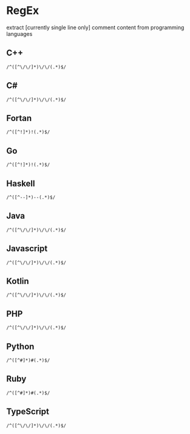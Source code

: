 # RegEx 
extract [currently single line only] comment content from programming languages

## C++
`/^([^\/\/]*)\/\/(.*)$/`

## C#
`/^([^\/\/]*)\/\/(.*)$/`

## Fortan
`/^([^!]*)!(.*)$/`

## Go
`/^([^!]*)!(.*)$/`

## Haskell
`/^([^--]*)--(.*)$/`

## Java
`/^([^\/\/]*)\/\/(.*)$/`

## Javascript
`/^([^\/\/]*)\/\/(.*)$/`

## Kotlin
`/^([^\/\/]*)\/\/(.*)$/`

## PHP
`/^([^\/\/]*)\/\/(.*)$/`

## Python
`/^([^#]*)#(.*)$/`

## Ruby
`/^([^#]*)#(.*)$/`

## TypeScript
`/^([^\/\/]*)\/\/(.*)$/`
